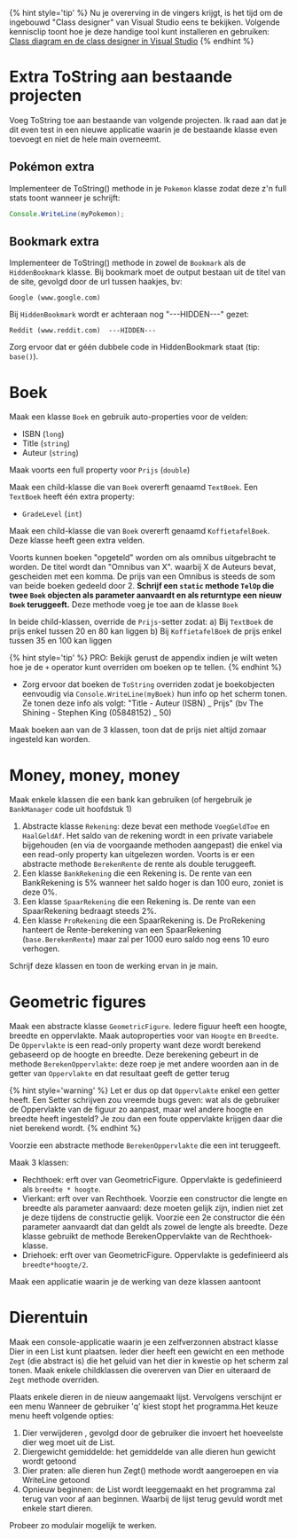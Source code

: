 {% hint style='tip' %}
Nu je overerving in de vingers krijgt, is het tijd om de ingebouwd "Class designer" van Visual Studio eens te bekijken. Volgende kennisclip toont hoe je deze handige tool kunt installeren en gebruiken:
[Class diagram en de class designer in Visual Studio](https://ap.cloud.panopto.eu/Panopto/Pages/Viewer.aspx?id=4d0a4b76-eed7-45e3-ba3f-ae8500fd94e9)
{% endhint %}

# Extra ToString aan bestaande projecten
Voeg ToString toe aan bestaande van volgende projecten. Ik raad aan dat je dit even test in een nieuwe applicatie waarin je de bestaande klasse even toevoegt en niet de hele main overneemt.

## Pokémon extra

Implementeer de ToString() methode in je ``Pokemon`` klasse zodat deze z'n full stats toont wanneer je schrijft:
```java
Console.WriteLine(myPokemon);
```

## Bookmark extra

Implementeer de ToString() methode in zowel de ``Bookmark`` als de ``HiddenBookmark`` klasse. Bij bookmark moet de output bestaan uit de titel van de site, gevolgd door de url tussen haakjes, bv:

```text
Google (www.google.com)
```

Bij ``HiddenBookmark`` wordt er achteraan nog "---HIDDEN---" gezet:


```text
Reddit (www.reddit.com)  ---HIDDEN---
```

Zorg ervoor dat er géén dubbele code in HiddenBookmark staat (tip: ``base()``).


# Boek

Maak een klasse ``Boek``  en gebruik auto-properties voor de velden:

* ISBN (``long``)
* Title (``string``)
* Auteur (``string``)
 
Maak voorts een full property voor ``Prijs`` (``double``)

Maak een child-klasse die van ``Boek`` overerft genaamd ``TextBoek``. Een ``TextBoek`` heeft één extra property:

* ``GradeLevel`` (``int``)

Maak een child-klasse die van ``Boek`` overerft genaamd ``KoffietafelBoek``. Deze klasse heeft geen extra velden.

Voorts kunnen boeken "opgeteld" worden om als omnibus uitgebracht te worden. De titel wordt dan "Omnibus van X". waarbij X de Auteurs bevat, gescheiden met een komma. De prijs van een Omnibus is steeds de som van beide boeken gedeeld door 2. **Schrijf een ``static`` methode ``TelOp`` die twee ``Boek`` objecten als parameter aanvaardt en als returntype een nieuw ``Boek`` teruggeeft.** Deze methode voeg je toe aan de klasse ``Boek``

In beide child-klassen, override de ``Prijs``-setter zodat:
a)	Bij ``TextBoek`` de prijs enkel tussen 20 en 80 kan liggen
b)	Bij ``KoffietafelBoek`` de prijs enkel tussen 35 en 100 kan liggen

{% hint style='tip' %}
PRO:  Bekijk gerust de appendix indien je wilt weten hoe je de ``+`` operator kunt overriden om boeken op te tellen.
{% endhint %}

* Zorg ervoor dat boeken de ``ToString`` overriden zodat je boekobjecten eenvoudig via ``Console.WriteLine(myBoek)`` hun info op het scherm tonen. Ze tonen deze info als volgt: "Title - Auteur (ISBN) _ Prijs"  (bv The Shining - Stephen King (05848152) _ 50)


Maak boeken aan van de 3 klassen, toon dat de prijs niet altijd zomaar ingesteld kan worden.

# Money, money, money
Maak enkele klassen die een bank kan gebruiken (of hergebruik je ``BankManager`` code uit hoofdstuk 1)

1. Abstracte klasse ``Rekening``: deze bevat een methode ``VoegGeldToe``  en ``HaalGeldAf``. Het saldo van de rekening wordt in een private variabele bijgehouden (en via de voorgaande methoden aangepast) die enkel via een read-only property kan uitgelezen worden. Voorts is er een abstracte methode ``BerekenRente`` de rente als double teruggeeft.
2. Een klasse ``BankRekening`` die een Rekening is. De rente van een BankRekening is 5% wanneer het saldo hoger is dan 100 euro, zoniet is deze 0%. 
3. Een klasse ``SpaarRekening`` die een Rekening is. De rente van een SpaarRekening bedraagt steeds 2%.
4. Een klasse ``ProRekening`` die een SpaarRekening is. De ProRekening hanteert de Rente-berekening van een SpaarRekening (``base.BerekenRente``) maar zal per 1000 euro saldo nog eens 10 euro verhogen. 

Schrijf deze klassen en toon de werking ervan in je main.




# Geometric figures

Maak een abstracte klasse ``GeometricFigure``. Iedere figuur heeft een hoogte, breedte en oppervlakte. Maak autoproperties voor van ``Hoogte`` en ``Breedte``. De ``Oppervlakte`` is een read-only property want deze wordt berekend gebaseerd op de hoogte en breedte. Deze berekening gebeurt in de methode ``BerekenOppervlakte``: deze roep je met andere woorden aan in de getter van ``Oppervlakte`` en dat resultaat geeft de getter terug 

{% hint style='warning' %}
Let er dus op dat ``Oppervlakte`` enkel een getter heeft. Een Setter schrijven zou vreemde bugs geven: wat als de gebruiker de Oppervlakte van de figuur zo aanpast, maar wel andere hoogte en breedte heeft ingesteld? Je zou dan een foute oppervlakte krijgen daar die niet berekend wordt.
{% endhint %}

Voorzie een abstracte methode ``BerekenOppervlakte`` die een int teruggeeft.

Maak 3 klassen:

* Rechthoek: erft over van GeometricFigure. Oppervlakte is gedefinieerd als ``breedte * hoogte``.
* Vierkant: erft over van Rechthoek. Voorzie een constructor die lengte en breedte als parameter aanvaard: deze moeten gelijk zijn, indien niet zet je deze tijdens de constructie gelijk. Voorzie een 2e constructor die één parameter aanvaardt dat dan geldt als zowel de lengte als breedte. Deze klasse gebruikt de methode BerekenOppervlakte van de Rechthoek-klasse.
* Driehoek: erft over van GeometricFigure. Oppervlakte is gedefinieerd als ``breedte*hoogte/2``.

Maak een applicatie waarin je de werking van deze klassen aantoont


# Dierentuin
Maak een console-applicatie waarin je een zelfverzonnen abstract klasse Dier in een List<Dier> kunt plaatsen. Ieder dier heeft een gewicht en een methode ``Zegt`` (die abstract is) die het geluid van het dier in kwestie op het scherm zal tonen. Maak enkele childklassen die overerven van Dier en uiteraard de ``Zegt`` methode overriden.

Plaats enkele dieren in de nieuw aangemaakt lijst.
Vervolgens verschijnt er een menu Wanneer de gebruiker 'q' kiest stopt het programma.Het keuze menu heeft volgende opties:

1. Dier verwijderen , gevolgd door de gebruiker die invoert het hoeveelste dier weg moet uit de List.
2. Diergewicht gemiddelde: het gemiddelde van alle dieren hun gewicht wordt getoond
3. Dier praten: alle dieren hun Zegt() methode wordt aangeroepen en via WriteLine getoond
4. Opnieuw beginnen: de List wordt leeggemaakt en het programma zal terug van voor af aan beginnen. Waarbij de lijst terug gevuld wordt met enkele start dieren.

Probeer zo modulair mogelijk te werken.
